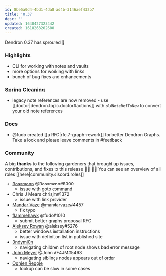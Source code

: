 ```yaml
---
id: 8be5a0d4-4bd1-4da8-ad4b-3146aef432b7
title: '0.37'
desc: ''
updated: 1640427323442
created: 1618263202600
---
```


Dendron 0.37 has sprouted  🌱

### Highlights
- CLI for working with notes and vaults
- more options for working with links
- bunch of bug fixes and enhancements

### Spring Cleaning
- legacy note references are now removed - use [[doctor|dendron.topic.doctor#actions]] with `oldNoteRefToNew` to convert your old note references

### Docs
- @fudo created [[a RFC|rfc.7-graph-rework]] for better Dendron Graphs. Take a look and please leave comments in #feedback

### Community

A big **thanks** to the following gardeners that brought up issues, contributions, and fixes to this release :man_farmer: :woman_farmer: 
You can see an overview of all roles [[here|community.discord.roles]]

- [Bassmann](https://github.com/Bassmann) @Bassmann#5300 
  - issue with goto command
- Chris J Mears chrisjm#1372
  - issue with link provider
- [Mandar Vaze](https://github.com/mandarvaze) @mandarvaze#4457 
  - fix typo
- [flammehawk](https://github.com/flammehawk) @fudo#1010 
  - submit better graphs proposal RFC
- [Aleksey Rowan](https://github.com/aleksey-rowan) @aleksey#5276
  - better windows installation instructions
  - issue with definition list in published site
- [3ndymi0n](https://github.com/3ndymi0n)
  - navigating children of root node shows bad error message
- [John Meyer](https://github.com/af4jm) @John AF4JM#5463 
  - navigating siblings nodes appears out of order
- [Ognjen Regoje](https://github.com/ognjenio)
  - lookup can be slow in some cases
